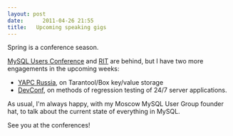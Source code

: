 ```yaml
---
layout: post
date:      2011-04-26 21:55
title:   Upcoming speaking gigs
---
```


Spring is a conference season.

<a href="http://en.oreilly.com/mysql2011/">MySQL Users Conference</a> and <a href="http://ritconf.ru/">RIT</a> are behind, but I have two more engagements in the upcoming weeks:
- <a href="http://event.perlrussia.org/mayperl4/">YAPC Russia</a>, on Tarantool/Box key/value storage
- <a href="http://devconf.ru">DevConf</a>, on methods of regression testing of 24/7 server applications.

As usual, I'm always happy, with my Moscow MySQL User Group founder hat, to talk about the current state of everything in MySQL.

See you at the conferences!
